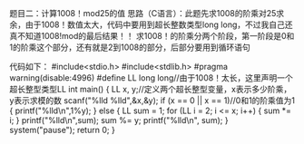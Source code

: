 题目二：计算1008！mod25的值
思路（C语言）：此题先求1008的阶乘对25求余，由于1008！数值太大，代码中要用到超长整数类型long long，不过我自己还真不知道1008!mod的最后结果！！
求1008！的阶乘分两个阶段，第一阶段是0和1的阶乘这个部分，还有就是2到1008的部分，后部分要用到循环语句

代码如下：
#include<stdio.h>
#include<stdlib.h>
#pragma warning(disable:4996)
#define LL long long//由于1008！太长，这里声明一个超长整型类型LL
int main() 
{
	LL x, y;//定义两个超长整型变量，x表示多少阶乘，y表示求模的数
	scanf("%lld %lld",&x,&y);
	if (x == 0 || x == 1)//0和1的阶乘值为1
	{
		printf("%lld\n",1%y); 
	}
	else
	{
		LL sum = 1;
		for (LL i = 2; i <= x; i++)
		{
			sum *= i;
		}
		printf("%lld\n",sum);
		sum %= y;
		printf("%lld\n", sum);
	}
	system("pause");
	return 0;
}

